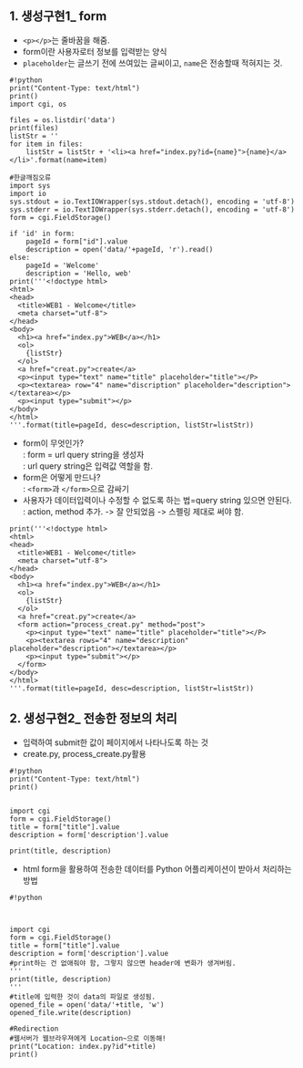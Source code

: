 ## 1. 생성구현1_ form <br>
+ `<p></p>`는 줄바꿈을 해줌. <br>
+ form이란 사용자로터 정보를 입력받는 양식 <br>
+ `placeholder`는 글쓰기 전에 쓰여있는 글씨이고, `name`은 전송할때 적혀지는 것. <br>

```
#!python
print("Content-Type: text/html")
print()
import cgi, os

files = os.listdir('data')
print(files)
listStr = ''
for item in files:
    listStr = listStr + '<li><a href="index.py?id={name}">{name}</a></li>'.format(name=item)

#한글깨짐오류        
import sys
import io
sys.stdout = io.TextIOWrapper(sys.stdout.detach(), encoding = 'utf-8')
sys.stderr = io.TextIOWrapper(sys.stderr.detach(), encoding = 'utf-8')
form = cgi.FieldStorage()

if 'id' in form:
    pageId = form["id"].value
    description = open('data/'+pageId, 'r').read()
else:
    pageId = 'Welcome'
    description = 'Hello, web'
print('''<!doctype html>
<html>
<head>
  <title>WEB1 - Welcome</title>
  <meta charset="utf-8">
</head>
<body>
  <h1><a href="index.py">WEB</a></h1>
  <ol>
    {listStr}
  </ol>
  <a href="creat.py">create</a>
  <p><input type="text" name="title" placeholder="title"></P> 
  <p><textarea> row="4" name="discription" placeholder="description"></textarea></p> 
  <p><input type="submit"></p> 
</body>
</html>
'''.format(title=pageId, desc=description, listStr=listStr))
```
+ form이 무엇인가? <br>
: form = url query string을 생성자 <br>
: url query string은 입력값 역할을 함. <br>
+ form은 어떻게 만드나? <br>
: `<form>`과 `</form>`으로 감싸기 <br>
+ 사용자가 데이터입력이나 수정할 수 없도록 하는 법=query string 있으면 안된다. <br>
: action, method 추가. -> 잘 안되었음 -> 스펠링 제대로 써야 함. <br>
```
print('''<!doctype html>
<html>
<head>
  <title>WEB1 - Welcome</title>
  <meta charset="utf-8">
</head>
<body>
  <h1><a href="index.py">WEB</a></h1>
  <ol>
    {listStr}
  </ol>
  <a href="creat.py">create</a>
  <form action="process_creat.py" method="post">
    <p><input type="text" name="title" placeholder="title"></P>
    <p><textarea rows="4" name="description" placeholder="description"></textarea></p>
    <p><input type="submit"></p>
  </form>
</body>
</html>
'''.format(title=pageId, desc=description, listStr=listStr))
```
## 2. 생성구현2_ 전송한 정보의 처리 <br>
+ 입력하여 submit한 값이 페이지에서 나타나도록 하는 것 <br>
+ create.py, process_create.py활용
```
#!python
print("Content-Type: text/html")
print()


import cgi
form = cgi.FieldStorage()
title = form["title"].value
description = form['description'].value

print(title, description)
```
+ html form을 활용하여 전송한 데이터를 Python 어플리케이션이 받아서 처리하는 방법
```
#!python



import cgi
form = cgi.FieldStorage()
title = form["title"].value
description = form['description'].value
#print하는 건 없애줘야 함, 그렇지 않으면 header에 변화가 생겨버림.
'''
print(title, description)
'''
#title에 입력한 것이 data의 파일로 생성됨.
opened_file = open('data/'+title, 'w')
opened_file.write(description)

#Redirection
#웹서버가 웹브라우져에게 Location~으로 이동해!
print("Location: index.py?id"+title)
print()
```
